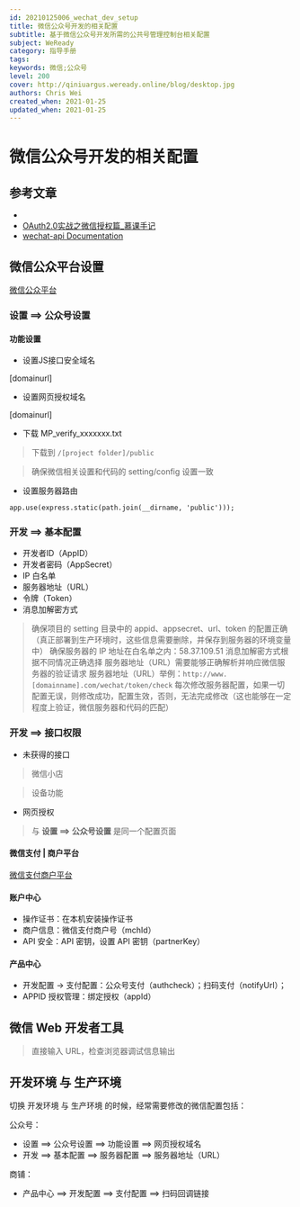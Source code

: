 ```yaml
---
id: 20210125006_wechat_dev_setup
title: 微信公众号开发的相关配置
subtitle: 基于微信公众号开发所需的公共号管理控制台相关配置
subject: WeReady
category: 指导手册
tags: 
keywords: 微信;公众号
level: 200
cover: http://qiniuargus.weready.online/blog/desktop.jpg
authors: Chris Wei
created_when: 2021-01-25
updated_when: 2021-01-25
---
```


# 微信公众号开发的相关配置

## 参考文章

- [](https://cnodejs.org/topic/555fec114eb040084cfe5d15)
- [OAuth2.0实战之微信授权篇_慕课手记](https://www.imooc.com/article/17696)
- [wechat-api Documentation](http://doxmate.cool/node-webot/wechat-api/index.html#index_%E4%BA%A4%E6%B5%81%E7%BE%A4)

## 微信公众平台设置

[微信公众平台](https://mp.weixin.qq.com)

### 设置 ==> 公众号设置

#### 功能设置

- 设置JS接口安全域名

[domainurl]

- 设置网页授权域名

[domainurl]

- 下载 MP_verify_xxxxxxx.txt

> 下载到 `/[project folder]/public`

> 确保微信相关设置和代码的 setting/config 设置一致

- 设置服务器路由

```
app.use(express.static(path.join(__dirname, 'public')));
```

### 开发 ==> 基本配置

- 开发者ID（AppID）
- 开发者密码（AppSecret）
- IP 白名单
- 服务器地址（URL）
- 令牌（Token）
- 消息加解密方式

> 确保项目的 setting 目录中的 appid、appsecret、url、token 的配置正确（真正部署到生产环境时，这些信息需要删除，并保存到服务器的环境变量中）
> 确保服务器的 IP 地址在白名单之内：58.37.109.51
> 消息加解密方式根据不同情况正确选择
> 服务器地址（URL）需要能够正确解析并响应微信服务器的验证请求
> 服务器地址（URL）举例：`http://www.[domainname].com/wechat/token/check`
> 每次修改服务器配置，如果一切配置无误，则修改成功，配置生效，否则，无法完成修改（这也能够在一定程度上验证，微信服务器和代码的匹配）

### 开发 ==> 接口权限

- 未获得的接口

> 微信小店

> 设备功能

- 网页授权

> 与 __设置 ==> 公众号设置__ 是同一个配置页面

#### 微信支付 | 商户平台

[微信支付商户平台](https://pay.weixin.qq.com)

#### 账户中心

- 操作证书：在本机安装操作证书
- 商户信息：微信支付商户号（mchId）
- API 安全：API 密钥，设置 API 密钥（partnerKey）

#### 产品中心

- 开发配置 -> 支付配置：公众号支付（authcheck）；扫码支付（notifyUrl）；
- APPID 授权管理：绑定授权（appId）

## 微信 Web 开发者工具

> 直接输入 URL，检查浏览器调试信息输出

## 开发环境 与 生产环境

切换 开发环境 与 生产环境 的时候，经常需要修改的微信配置包括：

公众号：

- 设置 ==> 公众号设置 ==> 功能设置 ==> 网页授权域名
- 开发 ==> 基本配置 ==> 服务器配置 ==> 服务器地址（URL）

商铺：

- 产品中心 ==> 开发配置 ==> 支付配置 ==> 扫码回调链接
